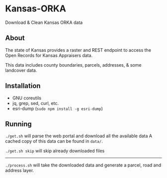 # Kansas-ORKA
Download &amp; Clean Kansas ORKA data

## About

The state of Kansas provides a raster and REST endpoint to access the Open Records for Kansas Appraisers data. 

This data includes county boundaries, parcels, addresses, & some landcover data.

## Installation

- GNU coreutils
- jq, grep, sed, curl, etc.
- esri-dump (`sudo npm install -g esri-dump`)

## Running

`./get.sh` will parse the web portal and download all the available data
A cached copy of this data can be found in `data/`.

`./get.sh skip` will skip already downloaded files

-----

`./process.sh` will take the downloaded data and generate a parcel, road and address layer.
